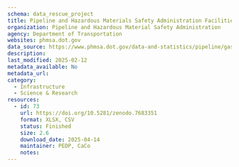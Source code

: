 ```yaml
---
schema: data_rescue_project 
title: Pipeline and Hazardous Materials Safety Administration Facilities
organization: Pipeline and Hazardous Material Safety Administration
agency: Department of Transportation
websites: phmsa.dot.gov
data_source: https://www.phmsa.dot.gov/data-and-statistics/pipeline/gas-distribution-gas-gathering-gas-transmission-hazardous-liquids
description: 
last_modified: 2025-02-12
metadata_available: No
metadata_url: 
category:
  - Infrastructure 
  - Science & Research 
resources:
  - id: 73
    url: https://doi.org/10.5281/zenodo.7683351
    format: XLSX, CSV
    status: Finished
    size: 2.6
    download_date: 2025-04-14
    maintainer: PEDP, CaCo
    notes: 
---
```

